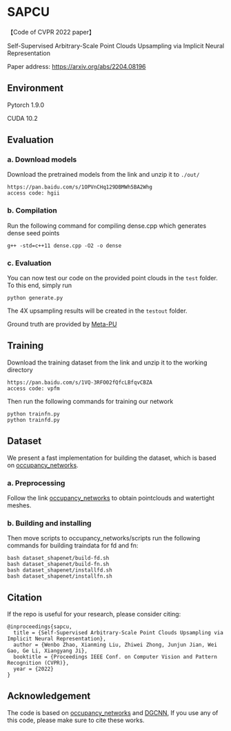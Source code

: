 # SAPCU
【Code of CVPR 2022 paper】 

Self-Supervised Arbitrary-Scale Point Clouds Upsampling via Implicit Neural Representation

Paper address: https://arxiv.org/abs/2204.08196

## Environment
Pytorch 1.9.0

CUDA 10.2

## Evaluation
### a. Download models
Download the pretrained models from the link and unzip it to  `./out/`
```
https://pan.baidu.com/s/1OPVnCHq129DBMWh5BA2Whg 
access code: hgii 
```
### b. Compilation
Run the following command for compiling dense.cpp which generates dense seed points
```
g++ -std=c++11 dense.cpp -O2 -o dense
```
### c. Evaluation
You can now test our code on the provided point clouds in the `test` folder. To this end, simply run
```
python generate.py
```
The 4X upsampling results will be created in the `testout` folder.

Ground truth are provided by [Meta-PU](https://drive.google.com/file/d/1dnSgI1UXBPucZepP8bPhfGYJEJ6kY6ig/view?usp=sharing)

## Training
Download the training dataset from the link and unzip it to the working directory
```
https://pan.baidu.com/s/1VQ-3RFO02fQfcLBfqvCBZA 
access code: vpfm 
```

Then run the following commands for training our network
```
python trainfn.py
python trainfd.py
```
## Dataset
We present a fast implementation for building the dataset, which is based on [occupancy_networks](https://github.com/autonomousvision/occupancy_networks/).
### a. Preprocessing
Follow the link [occupancy_networks](https://github.com/autonomousvision/occupancy_networks#building-the-dataset) to obtain pointclouds and watertight meshes. 

### b. Building and installing
Then move scripts to occupancy_networks/scripts run the following commands for building traindata for fd and fn:
```
bash dataset_shapenet/build-fd.sh
bash dataset_shapenet/build-fn.sh
bash dataset_shapenet/installfd.sh
bash dataset_shapenet/installfn.sh
```

## Citation
If the repo is useful for your research, please consider citing:
  
    @inproceedings{sapcu,
      title = {Self-Supervised Arbitrary-Scale Point Clouds Upsampling via Implicit Neural Representation},
      author = {Wenbo Zhao, Xianming Liu, Zhiwei Zhong, Junjun Jian, Wei Gao, Ge Li, Xiangyang Ji},
      booktitle = {Proceedings IEEE Conf. on Computer Vision and Pattern Recognition (CVPR)},
      year = {2022} 
    }


## Acknowledgement
The code is based on [occupancy_networks](https://github.com/autonomousvision/occupancy_networks/) and [DGCNN](https://github.com/WangYueFt/dgcnn), If you use any of this code, please make sure to cite these works.
